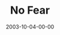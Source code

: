 ---
layout: message
category: message
series: "Fear Factor"
title: "No Fear"
date: 2003-10-04-00-00
message_id: 203
---